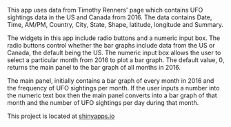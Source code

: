 This app uses data from Timothy Renners' page which contains UFO sightings data
in the US and Canada from 2016. The data contains Date, Time, AM/PM, Country,
City, State, Shape, latitude, longitude and Summary.

The widgets in this app include radio buttons and a numeric input box. The radio
buttons control whether the bar graphs include data from the US or Canada, the
default being the US. The numeric input box allows the user to select a particular
month from 2016 to plot a bar graph. The default value, 0, returns the main panel
to the bar graph of all months in 2016.

The main panel, initially contains a bar graph of every month in 2016 and the
frequency of UFO sightings per month. If the user inputs a number into the numeric
text box then the main panel converts into a bar graph of that month and the number of
UFO sightings per day during that month.

This project is located at [shinyapps.io](https://liamokeeffe.shinyapps.io/ufo-app/)
